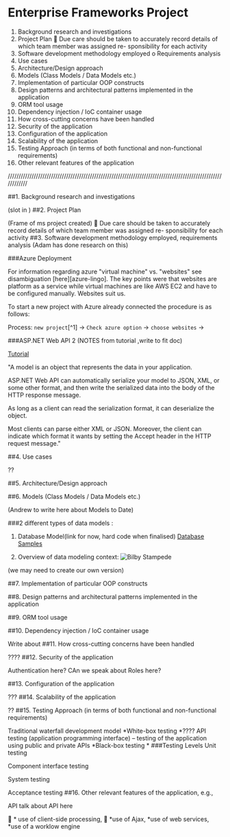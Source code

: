Enterprise Frameworks Project
=======================

1. Background research and investigations
2. Project Plan
 Due care should be taken to accurately record details of which team member was assigned re-
sponsibility for each activity
3. Software development methodology employed o Requirements analysis
4. Use cases
5. Architecture/Design approach
6. Models (Class Models / Data Models etc.)
7. Implementation of particular OOP constructs
8. Design patterns and architectural patterns implemented in the application
9. ORM tool usage
10. Dependency injection / IoC container usage
11. How cross-cutting concerns have been handled
12. Security of the application
13. Configuration of the application
14. Scalability of the application
15. Testing Approach (in terms of both functional and non-functional requirements)
16. Other relevant features of the application


////////////////////////////////////////////////////////////////////////////////////////////////////////////



##1. Background research and investigations

(slot in  )
##2. Project Plan

(Frame of ms project created)
 Due care should be taken to accurately record details of which team member was assigned re-
sponsibility for each activity
##3. Software development methodology employed, requirements analysis
(Adam has done research on this)

###Azure Deployment

For information regarding azure "virtual machine" vs. "websites" see disambiguation [here][azure-lingo]. The key points were that websites are platform as a service while virtual machines are like AWS EC2 and have to be configured manually. Websites suit us.

To start a new project with Azure already connected the procedure is as follows:

Process: `new project`[^1] -> `Check azure option` -> `choose websites` ->

[^!1]: New .NET 4.5.1 MVC5 with API and unit tests 

###ASP.NET Web API 2
(NOTES from tutorial ,write to fit doc)

[Tutorial](http://www.asp.net/web-api/overview/getting-started-with-aspnet-web-api/tutorial-your-first-web-api)


"A model is an object that represents the data in your application. 

ASP.NET Web API can automatically serialize your model to JSON, XML, or some other format, and then write the serialized data into the body of the HTTP response message. 

As long as a client can read the serialization format, it can deserialize the object.

 Most clients can parse either XML or JSON. Moreover, the client can indicate which format it wants by setting the Accept header in the HTTP request message."


##4. Use cases

??


##5. Architecture/Design approach


##6. Models (Class Models / Data Models etc.)

(Andrew to write here about Models to Date)

###2 different types of data models :

1. Database Model(link for now, hard code when finalised)
[Database Samples](https://github.com/andburn/maps-ent/blob/master/documentation/DatabaseSample.md)


2. Overview of data modeling context: 
![Bilby Stampede](http://upload.wikimedia.org/wikipedia/commons/thumb/2/2b/Data_modeling_context.svg/500px-Data_modeling_context.svg.png)

(we may need to create our own version)

##7. Implementation of particular OOP constructs

##8. Design patterns and architectural patterns implemented in the application

##9. ORM tool usage


##10. Dependency injection / IoC container usage

Write about 
##11. How cross-cutting concerns have been handled

????
##12. Security of the application

Authentication here? 
CAn we speak about  Roles here?

##13. Configuration of the application

???
##14. Scalability of the application

??
##15. Testing Approach (in terms of both functional and non-functional requirements)

Traditional waterfall development model
    *White-box testing
        *???? API testing (application programming interface) – testing of the application using public and private APIs
     *Black-box testing
     *
###Testing Levels
Unit testing

Component interface testing

System testing

Acceptance testing 
##16. Other relevant features of the application, e.g.,


API talk about API here


   * use of client-side processing,
   *use of Ajax,
    *use of web services,
    *use of a worklow engine 
